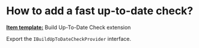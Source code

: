 How to add a fast up-to-date check?
===================================

**[Item template:](project_item_templates.md)** Build Up-To-Date Check extension

Export the `IBuildUpToDateCheckProvider` interface.


